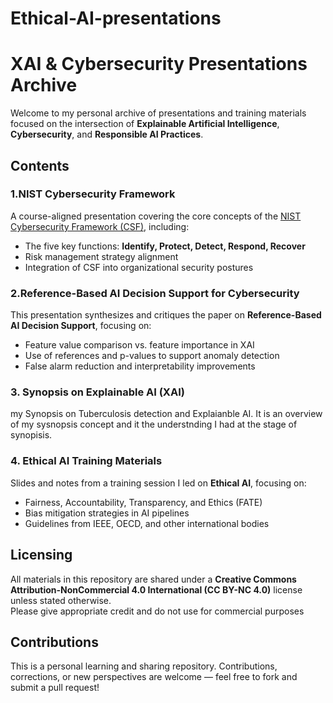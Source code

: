 # Ethical-AI-presentations
# XAI & Cybersecurity Presentations Archive

Welcome to my personal archive of presentations and training materials focused on the intersection of **Explainable Artificial Intelligence**, **Cybersecurity**, and **Responsible AI Practices**.
## Contents

### 1.NIST Cybersecurity Framework  
A course-aligned presentation covering the core concepts of the [NIST Cybersecurity Framework (CSF)](https://www.nist.gov/cyberframework), including:
- The five key functions: **Identify, Protect, Detect, Respond, Recover**
- Risk management strategy alignment
- Integration of CSF into organizational security postures

### 2.Reference-Based AI Decision Support for Cybersecurity  
This presentation synthesizes and critiques the paper on **Reference-Based AI Decision Support**, focusing on:
- Feature value comparison vs. feature importance in XAI
- Use of references and p-values to support anomaly detection
- False alarm reduction and interpretability improvements

### 3. Synopsis on Explainable AI (XAI)  
my Synopsis on Tuberculosis detection and Explaianble AI. It is an overview of my sysnopsis concept and it the understnding I had at the stage of synopisis.  

### 4. Ethical AI Training Materials  
Slides and notes from a training session I led on **Ethical AI**, focusing on:
- Fairness, Accountability, Transparency, and Ethics (FATE)
- Bias mitigation strategies in AI pipelines
- Guidelines from IEEE, OECD, and other international bodies


## Licensing

All materials in this repository are shared under a **Creative Commons Attribution-NonCommercial 4.0 International (CC BY-NC 4.0)** license unless stated otherwise.  
Please give appropriate credit and do not use for commercial purposes

## Contributions

This is a personal learning and sharing repository. Contributions, corrections, or new perspectives are welcome — feel free to fork and submit a pull request!

